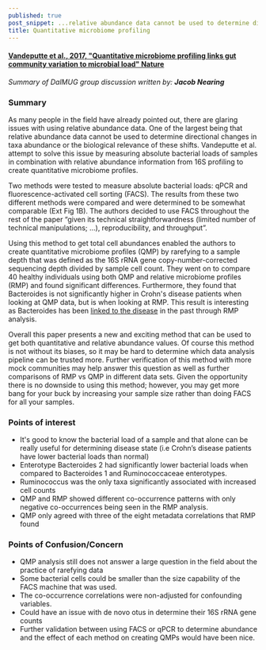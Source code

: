 ```yaml
---
published: true
post_snippet: ...relative abundance data cannot be used to determine directional changes in taxa abundance or the biological relevance of these shifts. Vandeputte et al., attempt to solve this issue by measuring absolute bacterial loads of samples in combination with relative abundance information from 16S profiling to create quantitative microbiome profiles.
title: Quantitative microbiome profiling
---
```


#### [Vandeputte et al., 2017, "Quantitative microbiome profiling links gut community variation to microbial load" Nature](https://www.nature.com/articles/nature24460)

_Summary of DalMUG group discussion written by:
**Jacob Nearing**_

### Summary
As many people in the field have already pointed out, there are glaring issues with using relative abundance data. One of the largest being that relative abundance data cannot be used to determine directional changes in taxa abundance or the biological relevance of these shifts. Vandeputte et al. attempt to solve this issue by measuring absolute bacterial loads of samples in combination with relative abundance information from 16S profiling to create quantitative microbiome profiles.

Two methods were tested to measure absolute bacterial loads: qPCR and fluorescence-activated cell sorting (FACS). The results from these two different methods were compared and were determined to be somewhat comparable (Ext Fig 1B). The authors decided to use FACS throughout the rest of the paper  “given its technical straightforwardness (limited number of technical manipulations; …), reproducibility, and throughput”.

Using this method to get total cell abundances enabled the authors to create quantitative microbiome profiles (QMP) by rarefying to a sample depth that was defined as the 16S rRNA gene copy-number-corrected sequencing depth divided by sample cell count. They went on to compare 40 healthy individuals using both QMP and relative microbiome profiles (RMP) and found significant differences. Furthermore, they found that Bacteroides is not significantly higher in Crohn's disease patients when looking at QMP data, but is when looking at RMP. This result is interesting as Bacteroides has been [linked to the disease](http://www.sciencedirect.com/science/article/pii/S1931312814000638) in the past through RMP analysis. 

Overall this paper presents a new and exciting method that can be used to get both quantitative and relative abundance values. Of course this method is not without its biases, so it may be hard to determine which data analysis pipeline can be trusted more. Further verification of this method with more mock communities may help answer this question as well as further comparisons of RMP vs QMP in different data sets. Given the opportunity there is no downside to using this method; however, you may get more bang for your buck by increasing your sample size rather than doing FACS for all your samples. 


### Points of interest
- It's good to know the bacterial load of a sample and that alone can be really useful for determining disease state (i.e Crohn’s disease patients have lower bacterial loads than normal)
- Enterotype Bacteroides 2 had significantly lower bacterial loads when compared to Bacteroides 1 and Ruminococcaceae enterotypes. 
- Ruminococcus was the only taxa significantly associated with increased cell counts
- QMP and RMP showed different co-occurrence patterns with only negative co-occurrences being seen in the RMP analysis. 
- QMP only agreed with three of the eight metadata correlations that RMP found



### Points of Confusion/Concern

- QMP analysis still does not answer a large question in the field about the practice of rarefying data
- Some bacterial cells could be smaller than the size capability of the FACS machine that was used. 
- The co-occurrence correlations were non-adjusted for confounding variables.
- Could have an issue with de novo otus in determine their 16S rRNA gene counts 
- Further validation between using FACS or qPCR to determine abundance and the effect of each method on creating QMPs would have been nice. 

